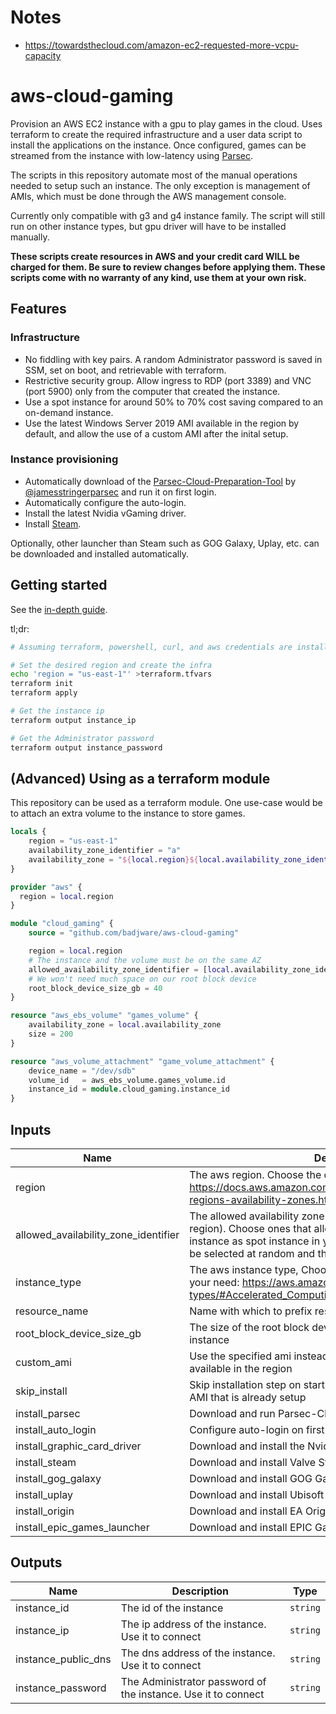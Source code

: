 # Notes
- https://towardsthecloud.com/amazon-ec2-requested-more-vcpu-capacity

# aws-cloud-gaming

Provision an AWS EC2 instance with a gpu to play games in the cloud. Uses terraform to create the required infrastructure and a user data script to install the applications on the instance. Once configured, games can be streamed from the instance with low-latency using [Parsec](https://parsecgaming.com/).

The scripts in this repository automate most of the manual operations needed to setup such an instance. The only exception is management of AMIs, which must be done through the AWS management console.

Currently only compatible with g3 and g4 instance family. The script will still run on other instance types, but gpu driver will have to be installed manually.

**These scripts create resources in AWS and your credit card WILL be charged for them. Be sure to review changes before applying them. These scripts come with no warranty of any kind, use them at your own risk.**

## Features

### Infrastructure
* No fiddling with key pairs. A random Administrator password is saved in SSM, set on boot, and retrievable with terraform.
* Restrictive security group. Allow ingress to RDP (port 3389) and VNC (port 5900) only from the computer that created the instance.
* Use a spot instance for around 50% to 70% cost saving compared to an on-demand instance.
* Use the latest Windows Server 2019 AMI available in the region by default, and allow the use of a custom AMI after the inital setup.

### Instance provisioning
* Automatically download of the [Parsec-Cloud-Preparation-Tool](https://github.com/jamesstringerparsec/Parsec-Cloud-Preparation-Tool) by [@jamesstringerparsec](https://github.com/jamesstringerparsec) and run it on first login.
* Automatically configure the auto-login.
* Install the latest Nvidia vGaming driver.
* Install [Steam](https://store.steampowered.com/).

Optionally, other launcher than Steam such as GOG Galaxy, Uplay, etc. can be downloaded and installed automatically.

## Getting started
See the [in-depth guide](./docs/getting_started.md).

tl;dr:
``` bash
# Assuming terraform, powershell, curl, and aws credentials are installed

# Set the desired region and create the infra 
echo 'region = "us-east-1"' >terraform.tfvars
terraform init
terraform apply

# Get the instance ip
terraform output instance_ip

# Get the Administrator password
terraform output instance_password
```

## (Advanced) Using as a terraform module
This repository can be used as a terraform module. One use-case would be to attach an extra volume to the instance to store games.
``` terraform
locals {
    region = "us-east-1"
    availability_zone_identifier = "a"
    availability_zone = "${local.region}${local.availability_zone_identifier}"
}

provider "aws" {
  region = local.region
}

module "cloud_gaming" {
    source = "github.com/badjware/aws-cloud-gaming"

    region = local.region
    # The instance and the volume must be on the same AZ
    allowed_availability_zone_identifier = [local.availability_zone_identifier]
    # We won't need much space on our root block device
    root_block_device_size_gb = 40
}

resource "aws_ebs_volume" "games_volume" {
    availability_zone = local.availability_zone
    size = 200
}

resource "aws_volume_attachment" "game_volume_attachment" {
    device_name = "/dev/sdb"
    volume_id   = aws_ebs_volume.games_volume.id
    instance_id = module.cloud_gaming.instance_id
}
```

## Inputs
| Name | Description | Type | Default |
| --- | --- | --- | ---|
| region | The aws region. Choose the one closest to you: https://docs.aws.amazon.com/AWSEC2/latest/UserGuide/using-regions-availability-zones.html#concepts-available-regions | `string` | |
| allowed_availability_zone_identifier | The allowed availability zone identify (the letter suffixing the region). Choose ones that allows you to request the desired instance as spot instance in your region. An availability zone will be selected at random and the instance will be booted in it. | `list(string)` | ["a", "b"] |
| instance_type | The aws instance type, Choose one with a CPU/GPU that fits your need: https://aws.amazon.com/ec2/instance-types/#Accelerated_Computing | `string` | "g4dn.xlarge" |
| resource_name | Name with which to prefix resources in AWS | `string` | `cloud-gaming` |
| root_block_device_size_gb | The size of the root block device (C:\\ drive) attached to the instance | `number` | 120 |
| custom_ami | Use the specified ami instead of the most recent windows ami in available in the region | `string` | "" |
| skip_install | Skip installation step on startup. Useful when using a custom AMI that is already setup | `bool` | false |
| install_parsec | Download and run Parsec-Cloud-Preparation-Tool on first login | `bool` | true |
| install_auto_login | Configure auto-login on first boot | `bool` | true |
| install_graphic_card_driver | Download and install the Nvidia driver on first boot | `bool` | true |
| install_steam | Download and install Valve Steam on first boot | `bool` | true |
| install_gog_galaxy | Download and install GOG Galaxy on first boot | `bool` | false |
| install_uplay | Download and install Ubisoft Uplay on first boot | `bool` | false |
| install_origin | Download and install EA Origin on first boot | `bool` | false |
| install_epic_games_launcher | Download and install EPIC Games Launcher on first boot | `bool` | false |


## Outputs
| Name | Description | Type |
| --- | --- | --- |
| instance_id | The id of the instance | `string` |
| instance_ip | The ip address of the instance. Use it to connect | `string` |
| instance_public_dns | The dns address of the instance. Use it to connect | `string` |
| instance_password | The Administrator password of the instance. Use it to connect | `string` |
